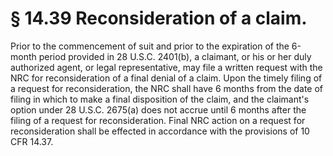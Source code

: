 # § 14.39   Reconsideration of a claim.

Prior to the commencement of suit and prior to the expiration of the 6-month period provided in 28 U.S.C. 2401(b), a claimant, or his or her duly authorized agent, or legal representative, may file a written request with the NRC for reconsideration of a final denial of a claim. Upon the timely filing of a request for reconsideration, the NRC shall have 6 months from the date of filing in which to make a final disposition of the claim, and the claimant's option under 28 U.S.C. 2675(a) does not accrue until 6 months after the filing of a request for reconsideration. Final NRC action on a request for reconsideration shall be effected in accordance with the provisions of 10 CFR 14.37.




